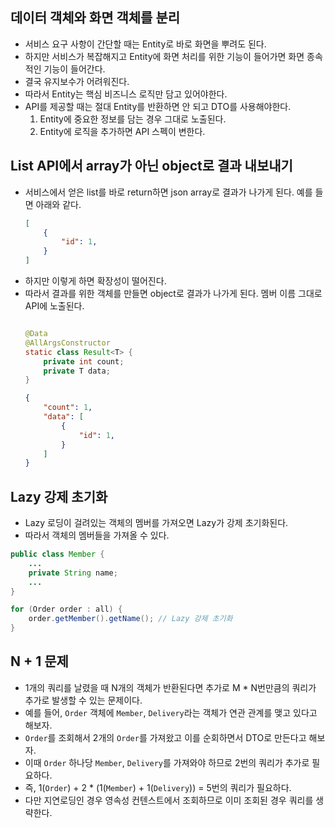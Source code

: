 ## 데이터 객체와 화면 객체를 분리
- 서비스 요구 사항이 간단할 때는 Entity로 바로 화면을 뿌려도 된다.
- 하지만 서비스가 복잡해지고 Entity에 화면 처리를 위한 기능이 들어가면 화면 종속적인 기능이 들어간다.
- 결국 유지보수가 어려워진다.
- 따라서 Entity는 핵심 비즈니스 로직만 담고 있어야한다.
- API를 제공할 때는 절대 Entity를 반환하면 안 되고 DTO를 사용해야한다.
  1. Entity에 중요한 정보를 담는 경우 그대로 노출된다.
  2. Entity에 로직을 추가하면 API 스펙이 변한다.

## List API에서 array가 아닌 object로 결과 내보내기
- 서비스에서 얻은 list를 바로 return하면 json array로 결과가 나가게 된다. 예를 들면 아래와 같다.
    ```json
    [
        {
            "id": 1,
        }
    ]
    ```
- 하지만 이렇게 하면 확장성이 떨어진다.
- 따라서 결과를 위한 객체를 만들면 object로 결과가 나가게 된다. 멤버 이름 그대로 API에 노출된다.
    ```java

    @Data
    @AllArgsConstructor
    static class Result<T> {
        private int count;
        private T data;
    }
    ```
    ```json
    {
        "count": 1,
        "data": [
            {
                "id": 1,
            }
        ]
    }
    ```

## Lazy 강제 초기화
- Lazy 로딩이 걸려있는 객체의 멤버를 가져오면 Lazy가 강제 초기화된다.
- 따라서 객체의 멤버들을 가져올 수 있다.
```java
public class Member {
    ...
    private String name;
    ...
}
```
```java
for (Order order : all) {
    order.getMember().getName(); // Lazy 강제 초기화
}
```

## N + 1 문제
- 1개의 쿼리를 날렸을 때 N개의 객체가 반환된다면 추가로 M * N번만큼의 쿼리가 추가로 발생할 수 있는 문제이다.
- 예를 들어, `Order` 객체에 `Member`, `Delivery`라는 객체가 연관 관계를 맺고 있다고 해보자.
- `Order`를 조회해서 2개의 `Order`를 가져왔고 이를 순회하면서 DTO로 만든다고 해보자.
- 이때 `Order` 하나당 `Member`, `Delivery`를 가져와야 하므로 2번의 쿼리가 추가로 필요하다.
- 즉, 1(`Order`) + 2 * (1(`Member`) + 1(`Delivery`)) = 5번의 쿼리가 필요하다.
- 다만 지연로딩인 경우 영속성 컨텐스트에서 조회하므로 이미 조회된 경우 쿼리를 생략한다.
